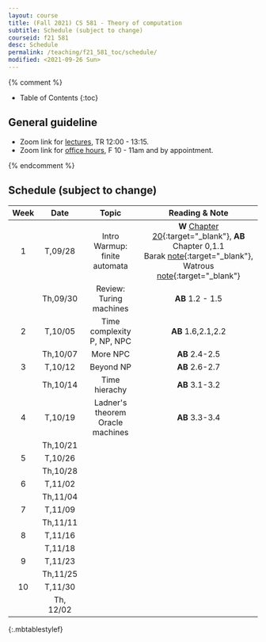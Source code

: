 ```yaml
---
layout: course
title: (Fall 2021) CS 581 - Theory of computation 
subtitle: Schedule (subject to change)
courseid: f21 581
desc: Schedule
permalink: /teaching/f21_581_toc/schedule/
modified: <2021-09-26 Sun>
---
```


{% comment %}
* Table of Contents
{:toc}

## General guideline
* Zoom link for [lectures](https://pdx.zoom.us/j/84402610802?pwd=T1RZOVRaZXpDcmVObktvcmd2b205QT09), TR 12:00 - 13:15. 
* Zoom link for [office hours](https://pdx.zoom.us/j/88237483669?pwd=LzEveUtKVG96ZXRuVVZTWDY2a0Judz09), F 10 - 11am and by appointment.

{% endcomment %}

## Schedule (subject to change)

| Week | Date  | Topic | Reading & Note |
|:-----:| :---------: |:----------:|:-----:|
|1| T,09/28  | Intro <br> Warmup: finite automata | **W** [Chapter 20](https://www.math.ias.edu/files/Book-online-Aug0619.pdf#page=1){:target="_blank"}, **AB** Chapter 0,1.1 <br> Barak [note](https://introtcs.org/public/lec_00_1_math_background.html){:target="_blank"}, Watrous [note](https://cs.uwaterloo.ca/~watrous/ToC-notes/ToC-notes.02.pdf){:target="_blank"} |
|| Th,09/30 | Review: Turing machines | **AB** 1.2 - 1.5| 
|2| T,10/05 | Time complexity <br> P, NP, NPC | **AB** 1.6,2.1,2.2|
|| Th,10/07 | More NPC   | **AB** 2.4-2.5|
|3| T,10/12 | Beyond NP | **AB** 2.6-2.7|
| | Th,10/14 |Time hierachy | **AB** 3.1-3.2 |
|4| T,10/19 | Ladner's theorem <br> Oracle machines | **AB** 3.3-3.4|
|| Th,10/21 |  | |
|5| T,10/26 |  | |
|| Th,10/28 |  | |
|6| T,11/02 |  | |
|| Th,11/04 |  | |
|7 | T,11/09 | | |
| | Th,11/11 | | |
|8 | T,11/16 | | |
| | T,11/18 | | |
|9 | T,11/23 | | | 
|  | Th,11/25 | | |
|10| T,11/30|  | |
|| Th, 12/02|  | |
{:.mbtablestylef}

